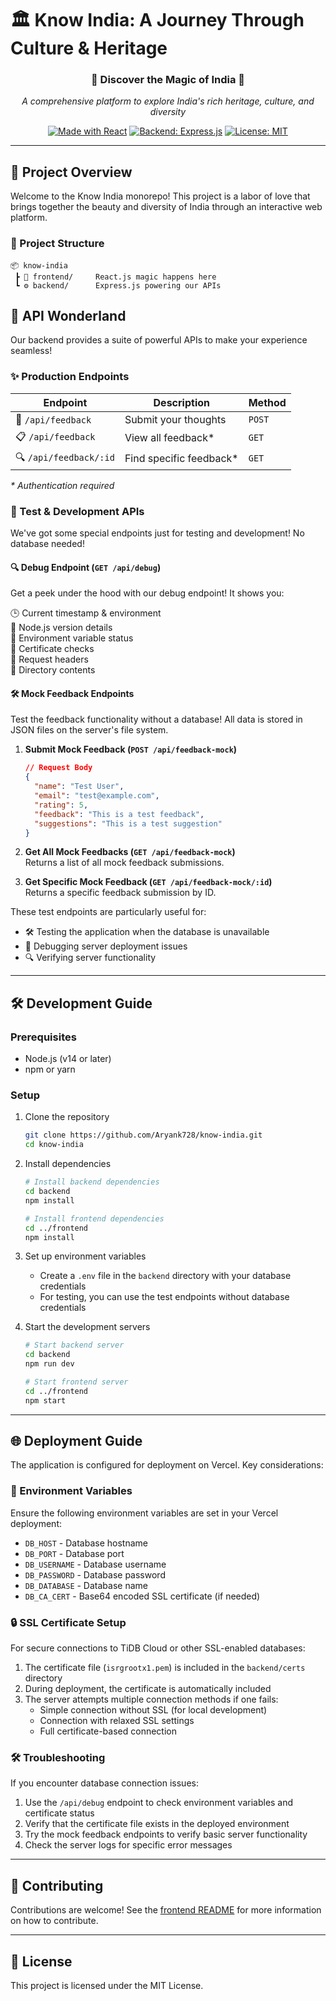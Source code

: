 # 🏛️ Know India: A Journey Through Culture & Heritage

<div align="center">
  
### 🌟 Discover the Magic of India 🌟
_A comprehensive platform to explore India's rich heritage, culture, and diversity_

[![Made with React](https://img.shields.io/badge/Made%20with-React-61DAFB.svg)](https://reactjs.org/)
[![Backend: Express.js](https://img.shields.io/badge/Backend-Express.js-000000.svg)](https://expressjs.com/)
[![License: MIT](https://img.shields.io/badge/License-MIT-yellow.svg)](https://opensource.org/licenses/MIT)

</div>

---

## 🚀 Project Overview

Welcome to the Know India monorepo! This project is a labor of love that brings together the beauty and diversity of India through an interactive web platform.

### 📁 Project Structure

```
📦 know-india
 ┣ 🎨 frontend/     React.js magic happens here
 ┗ ⚙️ backend/      Express.js powering our APIs
```

## 🔌 API Wonderland

Our backend provides a suite of powerful APIs to make your experience seamless!

### ✨ Production Endpoints

| Endpoint | Description | Method |
|----------|-------------|--------|
| 📝 `/api/feedback` | Submit your thoughts | `POST` |
| 📋 `/api/feedback` | View all feedback* | `GET` |
| 🔍 `/api/feedback/:id` | Find specific feedback* | `GET` |

_* Authentication required_

### 🧪 Test & Development APIs

We've got some special endpoints just for testing and development! No database needed! 

#### 🔍 Debug Endpoint (`GET /api/debug`)

Get a peek under the hood with our debug endpoint! It shows you:

🕒 Current timestamp & environment  
📱 Node.js version details  
🔑 Environment variable status  
📜 Certificate checks  
📨 Request headers  
📂 Directory contents  

#### 🛠️ Mock Feedback Endpoints

Test the feedback functionality without a database! All data is stored in JSON files on the server's file system.

1. **Submit Mock Feedback (`POST /api/feedback-mock`)**
   ```json
   // Request Body
   {
     "name": "Test User",
     "email": "test@example.com",
     "rating": 5,
     "feedback": "This is a test feedback",
     "suggestions": "This is a test suggestion"
   }
   ```

2. **Get All Mock Feedbacks (`GET /api/feedback-mock`)**  
   Returns a list of all mock feedback submissions.

3. **Get Specific Mock Feedback (`GET /api/feedback-mock/:id`)**  
   Returns a specific feedback submission by ID.

These test endpoints are particularly useful for:  
- 🛠️ Testing the application when the database is unavailable  
- 🧪 Debugging server deployment issues  
- 🔍 Verifying server functionality  

---

## 🛠️ Development Guide

### Prerequisites

- Node.js (v14 or later)  
- npm or yarn  

### Setup

1. Clone the repository  
   ```bash
   git clone https://github.com/Aryank728/know-india.git
   cd know-india
   ```

2. Install dependencies  
   ```bash
   # Install backend dependencies
   cd backend
   npm install

   # Install frontend dependencies
   cd ../frontend
   npm install
   ```

3. Set up environment variables  
   - Create a `.env` file in the `backend` directory with your database credentials  
   - For testing, you can use the test endpoints without database credentials  

4. Start the development servers  
   ```bash
   # Start backend server
   cd backend
   npm run dev

   # Start frontend server
   cd ../frontend
   npm start
   ```

---

## 🌐 Deployment Guide

The application is configured for deployment on Vercel. Key considerations:

### 🔑 Environment Variables

Ensure the following environment variables are set in your Vercel deployment:  
- `DB_HOST` - Database hostname  
- `DB_PORT` - Database port  
- `DB_USERNAME` - Database username  
- `DB_PASSWORD` - Database password  
- `DB_DATABASE` - Database name  
- `DB_CA_CERT` - Base64 encoded SSL certificate (if needed)  

### 🔒 SSL Certificate Setup

For secure connections to TiDB Cloud or other SSL-enabled databases:  

1. The certificate file (`isrgrootx1.pem`) is included in the `backend/certs` directory  
2. During deployment, the certificate is automatically included  
3. The server attempts multiple connection methods if one fails:  
   - Simple connection without SSL (for local development)  
   - Connection with relaxed SSL settings  
   - Full certificate-based connection  

### 🛠️ Troubleshooting

If you encounter database connection issues:  
1. Use the `/api/debug` endpoint to check environment variables and certificate status  
2. Verify that the certificate file exists in the deployed environment  
3. Try the mock feedback endpoints to verify basic server functionality  
4. Check the server logs for specific error messages  

---

## 🤝 Contributing

Contributions are welcome! See the [frontend README](frontend/README.md) for more information on how to contribute.

---

## 📜 License

This project is licensed under the MIT License.